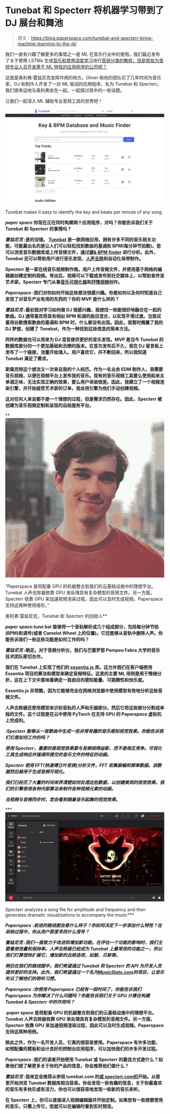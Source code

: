 # Tunebat 和 Specterr 将机器学习带到了 DJ 展台和舞池

> 原文：<https://blog.paperspace.com/tunebat-and-specterr-bring-machine-learning-to-the-dj/>

我们一直有兴趣了解更多的事情之一是 ML 在音乐行业中的使用。我们最近发布了关于使用 LSTMs 生成[音乐和使用深度学习](https://blog.paperspace.com/music-generation-with-lstms/)进行[音频分类的教程，但是那些为音频专业人员开发基于 ML 特性的应用程序的公司呢？](https://blog.paperspace.com/audio-classification-with-deep-learning/)

这就是奥利弗·雷兹尼克发挥作用的地方。Oliver 和他的团队花了几年时间为音乐家、DJ 和制作人开发了一对 ML 驱动的应用程序，名为 Tunebat 和 Specterr。我们很幸运地与奥利弗坐在一起，一起探讨其中的一些话题。

让我们一起深入 ML 辅助专业音频工具的世界吧！

![](img/eb6cfae8bfa054eb88f59c5de116fffe.png)

Tunebat makes it easy to identify the key and beats per minute of any song.

***paper space***:**你现在正在同时构建两个应用程序，对吗？你能告诉我们关于 Tunebat 和 Specterr 的事情吗？**

*****雷兹尼克*** :是的没错。 [Tunebat](https://tunebat.com/) 是一款网络应用，拥有许多不同的音乐相关功能，可能最出名的是让人们可以轻松找到歌曲的基调和 BPM(每分钟节拍数)。您可以浏览音乐数据库或上传音频文件，通过[键& BPM finder](https://tunebat.com/Analyzer) 进行分析。此外，Tunebat 还可以帮助用户进行音乐发现、[人声去除](https://tunebat.com/Vocal-Remover)和自动化母带制作。**

**Specterr 是一家在线音乐视频制作商。用户上传音频文件，并使用基于网络的编辑器创建定制的视频。导出后，视频可以下载或发布到社交媒体上，以帮助宣传该艺术家。Specterr 专门从事[音乐可视化器](https://specterr.com/music-visualizer/)和[抒情视频](https://specterr.com/lyric-video-maker/)创作。**

*****Paperspace*** :我们对你如何开始这些想法很感兴趣。你是如何以及何时知道自己发现了对音乐产业有用的东西的？你的 MVP 是什么样的？**

*****雷兹尼克*** :最初我对学习如何做 DJ 很感兴趣，我想找一些能很好地融合在一起的歌曲。DJ 通常喜欢将具有相似 BPM 和调的曲目混合，以实现平滑过渡。当我试着用谷歌搜索歌曲的基调和 BPM 时，什么都没有出现。因此，我暂时搁置了我的 DJ 梦想，创建了 Tunebat，作为一种找到这些信息的简单方法。**

**同样的数据也可以用来为 DJ 混音提供更好的音乐发现。MVP 是当今 Tunebat 的数据库部分的一个更加基础和丑陋的版本。在首次发布后不久，我在 DJ 留言板上发布了一个链接，流量开始涌入。用户喜欢它，并不断回来，所以我知道 Tunebat 满足了需求。**

**斯佩克特这个想法又一次来自我的个人经历。作为一名业余 EDM 制作人，我需要音乐视频，以便在视频平台上发布我的音乐。现有的音乐视频工具要么使用起来太单调乏味，无法实现正确的效果，要么用户体验很差。因此，我建立了一个视频渲染引擎，并开始接受艺术家的订单，我会用引擎为他们手动创建视频。**

**这对任何人来说都不是一个理想的过程，但是需求仍然存在。因此，Specterr 被创建为音乐视频定制和呈现的自助服务平台。**

**![](img/291edceeb13f444e6955f0ef63cb247f.png)

“Paperspace 是将配备 GPU 的机器整合到我们的云基础设施中的理想平台。Tunebat 人声去除器依靠 GPU 来处理具有复杂模型的音频文件。另一方面，Specterr 依靠 GPU 来加速视频渲染过程，因此可以及时生成视频。Paperspace 支持这两种使用情形。”

奥利弗·雷兹尼克，Tunebat 和 Specterr 的创始人** 

*****paper space***:tune bat 能够将一个音轨解析成几个组成部分，包括每分钟节拍(BPM)和调号(或者 Camelot Wheel 上的位置)。它还能够从音轨中删除人声。你能告诉我们一些这些功能是如何工作的吗？**

*****雷兹尼克*** :确定。对于音频分析仪，我们与巴塞罗那 Pompeu Fabra 大学的音乐技术团队密切合作。**

**我们在 Tunebat 上实现了他们的 [essentia.js](https://mtg.github.io/essentia.js/) 库。这允许我们在客户端使用 Essentia 项目的算法和模型来确定音频特征。这里的主要 ML 用例是用于情绪分析，这在上下文中意味着确定一首曲目的感知能量、可跳舞性和快乐度。**

**Essentia.js 非常酷，因为它能够完全在网络浏览器中使用模型有效地分析这些音频文件。**

**人声去除器还使用模型来识别音轨的人声和乐器部分。然后它将这些部分分割成单独的文件。这个过程是在云中使用 PyTorch 在支持 GPU 的 Paperspace 虚拟机上完成的。**

***:Specterr 能够从一首歌曲中生成一些非常有趣的音乐感知视觉效果。你能告诉我们它是如何工作的吗？***

***使用 Specterr，重要的是视觉效果要与音频相得益彰，而不是相互竞争。可视化工具生成响应并强调所提交的音乐文件的特征的动画。***

***Specterr 使用 FFT(快速傅立叶变换)分析文件，FFT 收集振幅和频率数据。该数据然后被用于生成音频可视化。***

***我们已经花了大量的时间来弄清楚如何处理这些数据，以创建美观的视觉效果。我们的引擎使用各种内部算法来制作各种视频元素的动画。***

***当视频与音频同步时，您会看到随着音乐起舞的视觉效果。***

***![](img/27e03882f8cbcf97e8986ca0b976ca7f.png)

Specterr analyzes a song file for amplitude and frequency and then generates dramatic visualizations to accompany the music*** 

******Paperspace*** :前进的路线图会是什么样子？你如何决定下一步添加什么特性？在采纳过程中，你从用户那里寻找什么信号？***

***雷兹尼克 :我们一直致力于改进和增加新功能。在评估一个功能的影响时，我们主要看使用量和保持率。人声去除器已经成为 Tunebat 上最常用的功能之一，所以我们打算很快扩展它，增加新的去除选项，如鼓、贝斯等。***

***稍后在我们的路线图中，我们希望通过 Tunebat 和 Specterr 的 API 为开发人员提供更好的支持。此外，我们希望通过一个名为[MusicStats.com](https://musicstats.com)的项目，让音乐听众了解他们的聆听习惯。***

******Paperspace*** :你使用 Paperspace 已经有一段时间了，你能告诉我们 Paperspace 为你解决了什么问题吗？你能告诉我们关于 GPU 计算在构建 Tunebat & Specterr 中的作用吗？***

****:paper space 是将配备 GPU 的机器整合到我们的云基础设施中的理想平台。Tunebat 人声去除器依靠 GPU 来处理具有复杂模型的音频文件。另一方面，Specterr 依靠 GPU 来加速视频渲染过程，因此可以及时生成视频。Paperspace 支持这两种用例。****

****除此之外，作为一名开发人员，它真的很容易使用。Paperspace 有许多功能，如预配置的模板和设计良好的控制台应用程序，可以加快我们的许多开发过程。****

*******Paperspace*** :我们的读者开始使用 Tunebat 或 Specterr 的最佳方式是什么？如果他们想了解更多关于你的产品的信息，你会推荐他们做什么？****

*******雷兹尼克*** :我肯定会推荐从参观 tunebat.com 的[或 specterr.com](http://tunebat.com)[的](http://specterr.com)开始。从那里开始浏览 Tunebat 数据库相当容易。你会发现一些有趣的信息，关于你最喜欢的音乐有多快乐或有活力，你也可以很容易地发现一些新的音乐来听。****

****在 Specterr 上，你可以直接进入视频编辑器并开始定制。如果您有一些想要使用的音乐，只需上传它，您就可以在编辑时看到实时预览。****